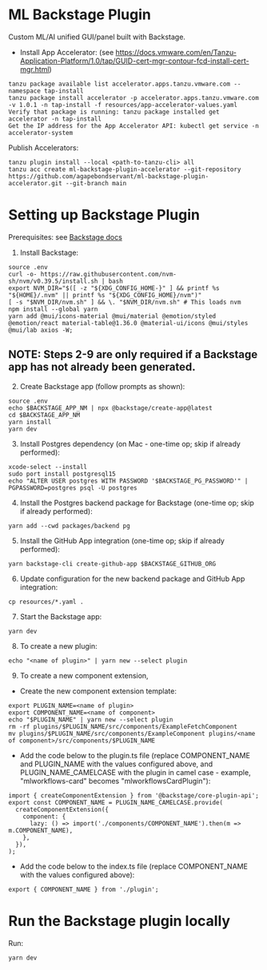 # ML Backstage Plugin
Custom ML/AI unified GUI/panel built with Backstage.

* Install App Accelerator: (see https://docs.vmware.com/en/Tanzu-Application-Platform/1.0/tap/GUID-cert-mgr-contour-fcd-install-cert-mgr.html)
```
tanzu package available list accelerator.apps.tanzu.vmware.com --namespace tap-install
tanzu package install accelerator -p accelerator.apps.tanzu.vmware.com -v 1.0.1 -n tap-install -f resources/app-accelerator-values.yaml
Verify that package is running: tanzu package installed get accelerator -n tap-install
Get the IP address for the App Accelerator API: kubectl get service -n accelerator-system
```

Publish Accelerators:
```
tanzu plugin install --local <path-to-tanzu-cli> all
tanzu acc create ml-backstage-plugin-accelerator --git-repository https://github.com/agapebondservant/ml-backstage-plugin-accelerator.git --git-branch main
```

# Setting up Backstage Plugin
Prerequisites: see <a href="https://backstage.io/docs/getting-started/#prerequisites" target="_blank">Backstage docs</a>

1. Install Backstage:
```
source .env
curl -o- https://raw.githubusercontent.com/nvm-sh/nvm/v0.39.5/install.sh | bash
export NVM_DIR="$([ -z "${XDG_CONFIG_HOME-}" ] && printf %s "${HOME}/.nvm" || printf %s "${XDG_CONFIG_HOME}/nvm")"
[ -s "$NVM_DIR/nvm.sh" ] && \. "$NVM_DIR/nvm.sh" # This loads nvm
npm install --global yarn
yarn add @mui/icons-material @mui/material @emotion/styled @emotion/react material-table@1.36.0 @material-ui/icons @mui/styles @mui/lab axios -W;
```

## NOTE: Steps 2-9 are only required if a Backstage app has not already been generated.
2. Create Backstage app (follow prompts as shown):
```
source .env
echo $BACKSTAGE_APP_NM | npx @backstage/create-app@latest
cd $BACKSTAGE_APP_NM
yarn install
yarn dev
```

3. Install Postgres dependency (on Mac - one-time op; skip if already performed):
```
xcode-select --install
sudo port install postgresql15
echo "ALTER USER postgres WITH PASSWORD '$BACKSTAGE_PG_PASSWORD'" | PGPASSWORD=postgres psql -U postgres
```

4. Install the Postgres backend package for Backstage (one-time op; skip if already performed):
```
yarn add --cwd packages/backend pg
```

5. Install the GitHub App integration (one-time op; skip if already performed):
```
yarn backstage-cli create-github-app $BACKSTAGE_GITHUB_ORG
```

6. Update configuration for the new backend package and GitHub App integration:
```
cp resources/*.yaml .
```

7. Start the Backstage app:
```
yarn dev
```

8. To create a new plugin:
```
echo "<name of plugin>" | yarn new --select plugin
```
9. To create a new component extension,

* Create the new component extension template:
```
export PLUGIN_NAME=<name of plugin>
export COMPONENT_NAME=<name of component>
echo "$PLUGIN_NAME" | yarn new --select plugin
rm -rf plugins/$PLUGIN_NAME/src/components/ExampleFetchComponent
mv plugins/$PLUGIN_NAME/src/components/ExampleComponent plugins/<name of component>/src/components/$PLUGIN_NAME
```

* Add the code below to the plugin.ts file (replace COMPONENT_NAME and PLUGIN_NAME with the values configured above,
and PLUGIN_NAME_CAMELCASE with the plugin in camel case - example, "mlworkflows-card" becomes "mlworkflowsCardPlugin"):
```
import { createComponentExtension } from '@backstage/core-plugin-api';
export const COMPONENT_NAME = PLUGIN_NAME_CAMELCASE.provide(
  createComponentExtension({
    component: {
      lazy: () => import('./components/COMPONENT_NAME').then(m => m.COMPONENT_NAME),
    },
  }),
);
```

* Add the code below to the index.ts file (replace COMPONENT_NAME with the values configured above):
```
export { COMPONENT_NAME } from './plugin';
```

# Run the Backstage plugin locally
Run:
```
yarn dev
```